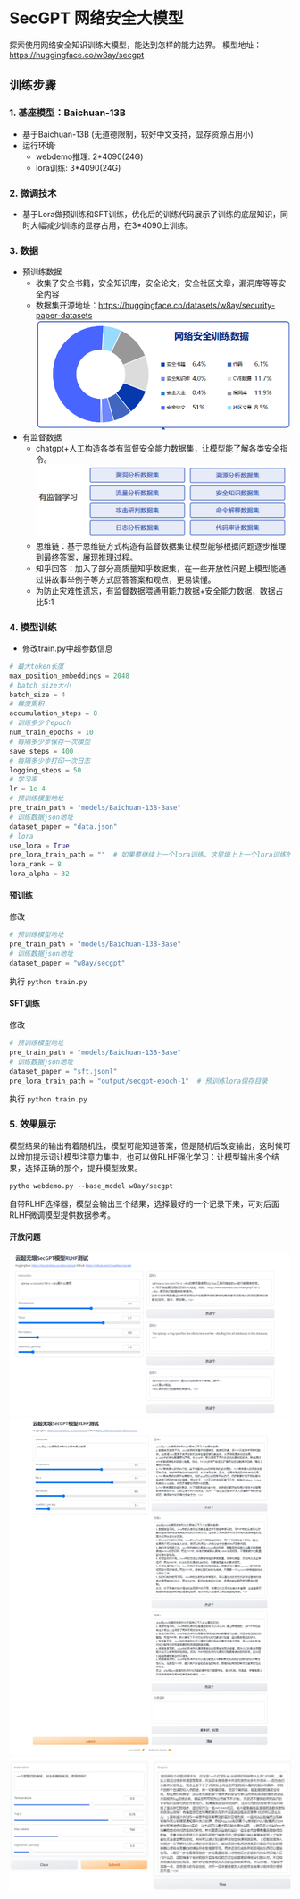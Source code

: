 
# SecGPT 网络安全大模型
探索使用网络安全知识训练大模型，能达到怎样的能力边界。
模型地址：https://huggingface.co/w8ay/secgpt

## 训练步骤
### 1. 基座模型：Baichuan-13B
- 基于Baichuan-13B (无道德限制，较好中文支持，显存资源占用小)
- 运行环境: 
  - webdemo推理: 2*4090(24G)
  - lora训练: 3*4090(24G)
### 2. 微调技术
- 基于Lora做预训练和SFT训练，优化后的训练代码展示了训练的底层知识，同时大幅减少训练的显存占用，在3*4090上训练。
### 3. 数据
- 预训练数据
	- 收集了安全书籍，安全知识库，安全论文，安全社区文章，漏洞库等等安全内容
	- 数据集开源地址：https://huggingface.co/datasets/w8ay/security-paper-datasets
	![Alt text](images/image.png)
- 有监督数据
	- chatgpt+人工构造各类有监督安全能力数据集，让模型能了解各类安全指令。
	![Alt text](images/image-1.png)
	- 思维链：基于思维链方式构造有监督数据集让模型能够根据问题逐步推理到最终答案，展现推理过程。
	- 知乎回答：加入了部分高质量知乎数据集，在一些开放性问题上模型能通过讲故事举例子等方式回答答案和观点，更易读懂。
	- 为防止灾难性遗忘，有监督数据喂通用能力数据+安全能力数据，数据占比5:1
### 4. 模型训练
- 修改train.py中超参数信息
```python
# 最大token长度
max_position_embeddings = 2048
# batch size大小
batch_size = 4
# 梯度累积
accumulation_steps = 8
# 训练多少个epoch
num_train_epochs = 10
# 每隔多少步保存一次模型
save_steps = 400
# 每隔多少步打印一次日志
logging_steps = 50
# 学习率
lr = 1e-4
# 预训练模型地址
pre_train_path = "models/Baichuan-13B-Base"
# 训练数据json地址
dataset_paper = "data.json"
# lora
use_lora = True
pre_lora_train_path = ""  # 如果要继续上一个lora训练，这里填上上一个lora训练的地址
lora_rank = 8
lora_alpha = 32
```
#### 预训练
修改
```python
# 预训练模型地址
pre_train_path = "models/Baichuan-13B-Base"
# 训练数据json地址
dataset_paper = "w8ay/secgpt"
```
执行
`python train.py`
#### SFT训练
修改
```python
# 预训练模型地址
pre_train_path = "models/Baichuan-13B-Base"
# 训练数据json地址
dataset_paper = "sft.jsonl"
pre_lora_train_path = "output/secgpt-epoch-1"  # 预训练lora保存目录
```
执行
`python train.py`
### 5. 效果展示
模型结果的输出有着随机性，模型可能知道答案，但是随机后改变输出，这时候可以增加提示词让模型注意力集中，也可以做RLHF强化学习：让模型输出多个结果，选择正确的那个，提升模型效果。
```
pytho webdemo.py --base_model w8ay/secgpt
```
自带RLHF选择器，模型会输出三个结果，选择最好的一个记录下来，可对后面RLHF微调模型提供数据参考。

#### 开放问题
![img.png](images/image-2.png)
![Alt text](images/image-3.png)
![Alt text](images/image-4.png)